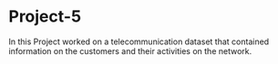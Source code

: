 # Project-5

In this Project worked on a telecommunication dataset that contained information on the customers and their activities on the network.
